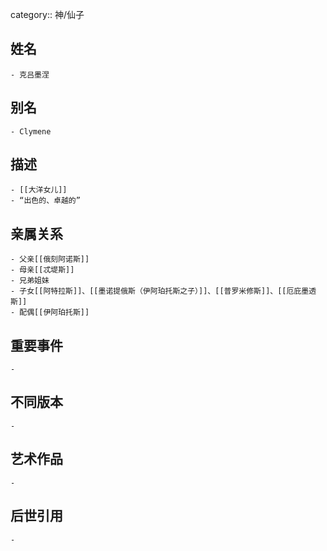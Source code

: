 category:: 神/仙子
## 姓名
	- 克吕墨涅
## 别名
	- Clymene
## 描述
	- [[大洋女儿]]
	- “出色的、卓越的”
## 亲属关系
	- 父亲[[俄刻阿诺斯]]
	- 母亲[[忒堤斯]]
	- 兄弟姐妹
	- 子女[[阿特拉斯]]、[[墨诺提俄斯（伊阿珀托斯之子）]]、[[普罗米修斯]]、[[厄庇墨透斯]]
	- 配偶[[伊阿珀托斯]]
## 重要事件
	-
## 不同版本
	-
## 艺术作品
	-
## 后世引用
	-
